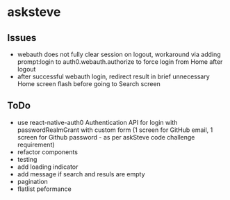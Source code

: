 # asksteve

## Issues

- webauth does not fully clear session on logout, workaround via adding prompt:login to auth0.webauth.authorize to force login from Home after logout
- after successful webauth login, redirect result in brief unnecessary Home screen flash before going to Search screen

## ToDo

- use react-native-auth0 Authentication API for login with passwordRealmGrant with custom form (1 screen for GitHub email, 1 screen for Github password - as per askSteve code challenge requirement)
- refactor components
- testing
- add loading indicator
- add message if search and resuls are empty
- pagination
- flatlist peformance

